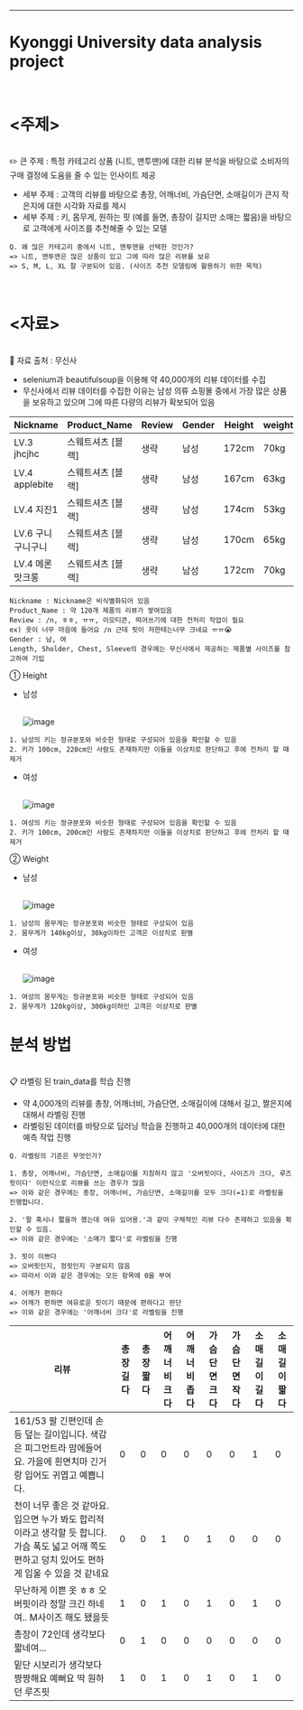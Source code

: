 ---
# Kyonggi University data analysis project

# </br> <주제>
</br> :pencil2: 큰 주제 : 특정 카테고리 상품 (니트, 맨투맨)에 대한 리뷰 분석을 바탕으로 소비자의 구매 결정에 도움을 줄 수 있는 인사이트 제공

- 세부 주제 : 고객의 리뷰를 바탕으로 총장, 어깨너비, 가슴단면, 소매길이가 큰지 작은지에 대한 시각화 자료를 제시
- 세부 주제 : 키, 몸무게, 원하는 핏 (예를 들면, 총장이 길지만 소매는 짧음)을 바탕으로 고객에게 사이즈를 추천해줄 수 있는 모델

```
Q. 왜 많은 카테고리 중에서 니트, 맨투맨을 선택한 것인가?
=> 니트, 맨투맨은 많은 상품이 있고 그에 따라 많은 리뷰를 보유
=> S, M, L, XL 잘 구분되어 있음. (사이즈 추천 모델링에 활용하기 위한 목적)
```

# </br> <자료>
</br> :pushpin: 자료 출처 : 무신사 

- selenium과 beautifulsoup을 이용해 약 40,000개의 리뷰 데이터를 수집
- 무신사에서 리뷰 데이터를 수집한 이유는 남성 의류 쇼핑몰 중에서 가장 많은 상품을 보유하고 있으며 그에 따른 다량의 리뷰가 확보되어 있음

|Nickname|Product_Name|Review|Gender|Height|weight|Size|Length|Sholder|Chest|Sleeve|
|------|---|------|---|------|---|------|---|------|---|------|
|LV.3 jhcjhc|스웨트셔츠 [블랙]|생략|남성|172cm|70kg|M|71.0|48.5|54.5|63.0|
|LV.4 applebite|스웨트셔츠 [블랙]|생략|남성|167cm|63kg|M|71.0|48.5|54.5|63.0|
|LV.4 지진1|스웨트셔츠 [블랙]|생략|남성|174cm|53kg|M|71.0|48.5|54.5|63.0|
|LV.6 구니구니구니|스웨트셔츠 [블랙]|생략|남성|170cm|65kg|M|71.0|48.5|54.5|63.0|	
|LV.4 메론맛크롱|스웨트셔츠 [블랙]|생략|남성|172cm|70kg|M|71.0|48.5|54.5|63.0|

```
Nickname : Nickname은 비식별화되어 있음
Product_Name : 약 120개 제품의 리뷰가 쌓여있음
Review : /n, ㅎㅎ, ㅠㅠ, 이모티콘, 띄어쓰기에 대한 전처리 작업이 필요
ex) 옷이 너무 마음에 들어요 /n 근데 핏이 저한테는너무 크네요 ㅠㅠ😭
Gender : 남, 여
Length, Sholder, Chest, Sleeve의 경우에는 무신사에서 제공하는 제품별 사이즈를 참고하여 기입

```

① Height

- 남성
    
  </br>![image](https://github.com/TaeseongYang/Musinsa_project/assets/156265617/2b504e17-cde9-4da2-83d9-88f9f75e32fa)
```
1. 남성의 키는 정규분포와 비슷한 형태로 구성되어 있음을 확인할 수 있음
2. 키가 100cm, 220cm인 사람도 존재하지만 이들을 이상치로 판단하고 후에 전처리 할 때 제거
```
- 여성

  </br>![image](https://github.com/TaeseongYang/Musinsa_project/assets/156265617/c574414b-3498-481b-87df-45e049e86048)
```
1. 여성의 키는 정규분포와 비슷한 형태로 구성되어 있음을 확인할 수 있음
2. 키가 100cm, 200cm인 사람도 존재하지만 이들을 이상치로 판단하고 후에 전처리 할 때 제거
```

② Weight

- 남성

  </br>![image](https://github.com/TaeseongYang/Musinsa_project/assets/156265617/87f81eb1-b788-4297-a0ba-726ddcc17cdc)
```
1. 남성의 몸무게는 정규분포와 비슷한 형태로 구성되어 있음 
2. 뭄무게가 140kg이상, 30kg이하인 고객은 이상치로 판별
```

- 여성

  </br>![image](https://github.com/TaeseongYang/Musinsa_project/assets/156265617/e3a92c02-b979-488f-a078-441cf5985fd8)
```
1. 여성의 몸무게는 정규분포와 비슷한 형태로 구성되어 있음 
2. 뭄무게가 120kg이상, 300kg이하인 고객은 이상치로 판별
```

# 분석 방법 
</br>:clipboard: 라벨링 된 train_data를 학습 진행 

- 약 4,000개의 리뷰를 총창, 어깨너비, 가슴단면, 소매길이에 대해서 길고, 짤은지에 대해서 라벨링 진행
- 라벨링된 데이터를 바탕으로 딥러닝 학습을 진행하고 40,000개의 데이터에 대한 예측 작업 진행

```
Q. 라벨링의 기준은 무엇인가?

1. 총장, 어깨너비, 가슴단면, 소매길이를 지칭하지 않고 '오버핏이다, 사이즈가 크다, 루즈핏이다' 이런식으로 리뷰를 쓰는 경우가 많음
=> 이와 같은 경우에는 총장, 어깨너비, 가슴단면, 소매길이를 모두 크다(=1)로 라벨링을 진행합니다. 

2. '팔 혹시나 짧을까 했는데 여유 있어용.'과 같이 구체적인 리뷰 다수 존재하고 있음을 확인할 수 있음.
=> 이와 같은 경우에는 '소매가 짧다'로 라벨링을 진행

3. 핏이 이쁘다
=> 오버핏인지, 정핏인지 구분되지 않음
=> 따라서 이와 같은 경우에는 모든 항목에 0을 부여

4. 어깨가 편하다
=> 어깨가 편하면 여유로운 핏이기 때문에 편하다고 판단
=> 이와 같은 경우에는 '어깨너비 크다'로 라벨링을 진행
```

|리뷰|총장 길다|총장 짧다|어깨너비 크다|어깨너비 좁다|가슴 단면 크다 |가슴 단면 작다|소매 길이 길다|소매 길이 짧다|
|------|---|------|---|------|---|------|---|------|
|161/53 팔 긴편인데 손등 덮는 길이입니다. 색감은 피그먼트라 맘에들어요. 가을에 흰면치마 긴거랑 입어도 귀엽고 예쁩니다.|0|0|0|0|0|0|1|0|
|천이 너무 좋은 것 같아요.입으면 누가 봐도 합리적이라고 생각할 듯 합니다.가슴 폭도 넓고 어깨 쪽도 편하고 덩치 있어도 편하게 입울 수 있을 것 같네요|0|0|1|0|1|0|0|0|
|무난하게 이쁜 옷 ㅎㅎ 오버핏이라 정말 크긴 하네여.. M사이즈 해도 됐을듯|1|0|1|0|1|0|1|0|
|총장이 72인데 생각보다 짧네여...|0|1|0|0|0|0|0|0|	
|밑단 시보리가 생각보다 짱짱해요 예뻐요 딱 원하던 루즈핏|1|0|1|0|1|0|1|0|
